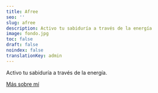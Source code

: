 ```yaml
---
title: Afree
seo: ''
slug: afree
description: Activo tu sabiduría a través de la energía
image: fondo.jpg
toc: false
draft: false
noindex: false
translationKey: admin
---
```

Activo tu sabiduría a través de la energía.

[Más sobre mí](/#sobre-mi)